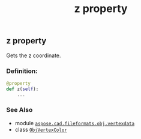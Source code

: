 ﻿---
title: z property
second_title: Aspose.CAD for Python via .NET API References
description: 
type: docs
weight: 90
url: /aspose.cad.fileformats.obj.vertexdata/objvertexcolor/z/
is_root: false
---

## z property


Gets the z coordinate.
### Definition:
```python
@property
def z(self):
    ...
```

### See Also
* module [`aspose.cad.fileformats.obj.vertexdata`](../../)
* class [`ObjVertexColor`](/cad/python-net/aspose.cad.fileformats.obj.vertexdata/objvertexcolor)
